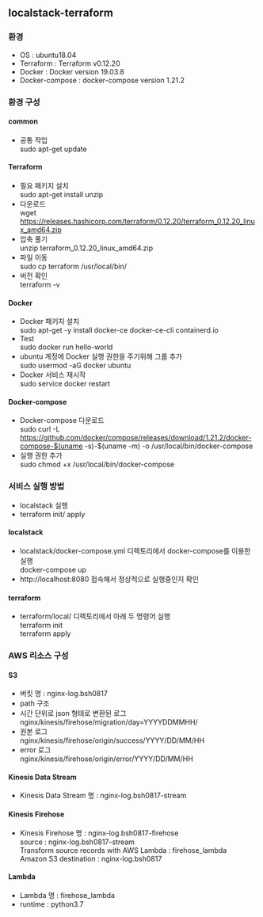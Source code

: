 ## localstack-terraform 
### 환경
 - OS : ubuntu18.04
 - Terraform : Terraform v0.12.20
 - Docker : Docker version 19.03.8
 - Docker-compose : docker-compose version 1.21.2
 
### 환경 구성
#### common
 - 공통 작업</br>
    sudo apt-get update
    
#### Terraform
 - 필요 패키지 설치</br>
   sudo apt-get install unzip
 - 다운로드</br>
    wget https://releases.hashicorp.com/terraform/0.12.20/terraform_0.12.20_linux_amd64.zip
 - 압축 풀기</br>
    unzip terraform_0.12.20_linux_amd64.zip
 - 파일 이동</br>
    sudo cp terraform /usr/local/bin/
 - 버전 확인</br>
    terraform -v

#### Docker
 - Docker 패키지 설치</br>
    sudo apt-get -y install docker-ce docker-ce-cli containerd.io
 - Test</br>
    sudo docker run hello-world
 - ubuntu 계정에 Docker 실행 권한을 주기위해 그룹 추가</br>
    sudo usermod -aG docker ubuntu
 - Docker 서비스 재시작</br>
    sudo service docker restart
  
#### Docker-compose
 - Docker-compose 다운로드</br>
    sudo curl -L https://github.com/docker/compose/releases/download/1.21.2/docker-compose-$(uname -s)-$(uname -m) -o /usr/local/bin/docker-compose
 - 실행 권한 추가</br>
    sudo chmod +x /usr/local/bin/docker-compose

 
 
### 서비스 실행 방법
 - localstack 실행
 - terraform init/ apply

#### localstack
 - localstack/docker-compose.yml 디렉토리에서 docker-compose를 이용한 실행</br>
    docker-compose up
 - http://localhost:8080 접속해서 정상적으로 실행중인지 확인

#### terraform 
 - terraform/local/ 디렉토리에서 아래 두 명령어 실행</br>
    terraform init</br>
    terraform apply</br>


### AWS 리소스 구성
#### S3
 - 버킷 명 : nginx-log.bsh0817
 - path 구조
  - 시간 단위로 json 형태로 변환된 로그</br>
      nginx/kinesis/firehose/migration/day=YYYYDDMMHH/</br>
  - 원본 로그</br>
      nginx/kinesis/firehose/origin/success/YYYY/DD/MM/HH</br>
  - error 로그</br>
      nginx/kinesis/firehose/origin/error/YYYY/DD/MM/HH</br>
      
#### Kinesis Data Stream
 - Kinesis Data Stream 명 : nginx-log.bsh0817-stream</br>
 
#### Kinesis Firehose
 - Kinesis Firehose 명 : nginx-log.bsh0817-firehose</br>
     source : nginx-log.bsh0817-stream</br>
     Transform source records with AWS Lambda : firehose_lambda</br>
     Amazon S3 destination : nginx-log.bsh0817</br>
     
#### Lambda
 - Lambda 명 : firehose_lambda</br>
 - runtime : python3.7</br>



